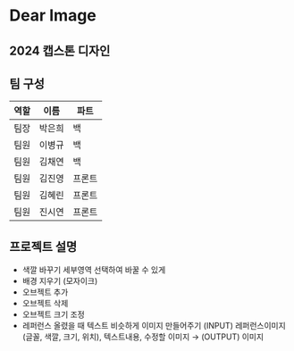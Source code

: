 # Dear Image 
## 2024 캡스톤 디자인

## 팀 구성
| 역할   | 이름   |파트|
|--------|--------|---|
| 팀장   | 박은희 |백|
| 팀원   | 이병규 |백|
| 팀원   | 김채연 |백|
| 팀원   | 김진영 |프론트|
| 팀원   | 김혜린 |프론트|
| 팀원   | 진시연 |프론트|

## 프로젝트 설명
- 색깔 바꾸기
    세부영역 선택하여 바꿀 수 있게
- 배경 지우기 (모자이크)
- 오브젝트 추가
- 오브젝트 삭제
- 오브젝트 크기 조정
- 레퍼런스 올렸을 때 텍스트 비슷하게 이미지 만들어주기
    (INPUT) 레퍼런스이미지(글꼴, 색깔, 크기, 위치), 텍스트내용, 수정할 이미지
    → (OUTPUT) 이미지